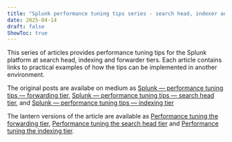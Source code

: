```yaml
---
title: "Splunk performance tuning tips series - search head, indexer and forwarder tiers"
date: 2025-04-14
draft: false
ShowToc: true
---
```

This series of articles provides performance tuning tips for the Splunk platform at search head, indexing and forwarder tiers. Each article contains links to practical examples of how the tips can be implemented in another environment.

The original posts are availabe on medium as [Splunk — performance tuning tips — forwarding tier](https://medium.com/@gjanders03/splunk-performance-tuning-tips-forwarding-tier-fa65335b6019), [Splunk — performance tuning tips — search head tier](https://medium.com/@gjanders03/splunk-performance-tuning-tips-search-head-tier-d211ad679cc0), and [Splunk — performance tuning tips — indexing tier](https://medium.com/@gjanders03/splunk-performance-tuning-tips-indexing-tier-8c79c5eccdb1)

The lantern versions of the article are available as [Performance tuning the forwarding tier](https://lantern.splunk.com/Splunk_Platform/Product_Tips/Administration/Performance_tuning_the_forwarding_tier), [Performance tuning the search head tier](https://lantern.splunk.com/Splunk_Platform/Product_Tips/Administration/Performance_tuning_the_search_head_tier) and [Performance tuning the indexing tier](https://lantern.splunk.com/Splunk_Platform/Product_Tips/Administration/Performance_tuning_the_indexing_tier).
